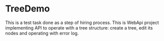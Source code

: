 # TreeDemo
This is a test task done as a step of hiring process.
This is WebApi project implementing API to operate with a tree structure: create a tree, edit its nodes and operating with error log.
